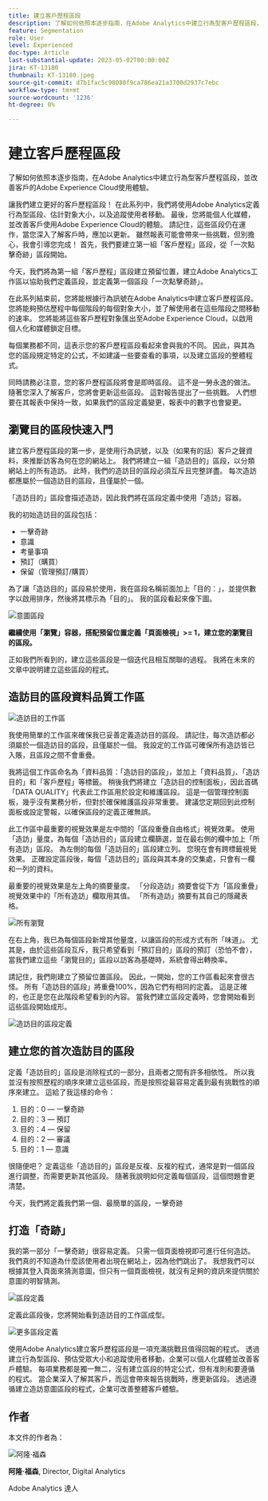```yaml
---
title: 建立客戶歷程區段
description: 了解如何依照本逐步指南，在Adobe Analytics中建立行為型客戶歷程區段，並改善客戶的Adobe Experience Cloud使用體驗。
feature: Segmentation
role: User
level: Experienced
doc-type: Article
last-substantial-update: 2023-05-02T00:00:00Z
jira: KT-13180
thumbnail: KT-13180.jpeg
source-git-commit: d7b1fac5c98080f9ca786ea21a3700d2937c7ebc
workflow-type: tm+mt
source-wordcount: '1236'
ht-degree: 0%

---
```



# 建立客戶歷程區段

了解如何依照本逐步指南，在Adobe Analytics中建立行為型客戶歷程區段，並改善客戶的Adobe Experience Cloud使用體驗。

讓我們建立更好的客戶歷程區段！ 在此系列中，我們將使用Adobe Analytics定義行為型區段、估計對象大小，以及追蹤使用者移動。 最後，您將能個人化媒體，並改善客戶使用Adobe Experience Cloud的體驗。 請記住，這些區段仍在運作，當您深入了解客戶時，應加以更新。 雖然報表可能會帶來一些挑戰，但別擔心，我會引導您完成！ 首先，我們要建立第一組「客戶歷程」區段，從「一次點擊奇跡」區段開始。

今天，我們將為第一組「客戶歷程」區段建立預留位置，建立Adobe Analytics工作區以協助我們定義區段，並定義第一個區段「一次點擊奇跡」。

在此系列結束前，您將能根據行為訊號在Adobe Analytics中建立客戶歷程區段。 您將能夠預估歷程中每個階段的每個對象大小，並了解使用者在這些階段之間移動的速率。 您將能將這些客戶歷程對象匯出至Adobe Experience Cloud，以啟用個人化和媒體鎖定目標。

每個業務都不同，這表示您的客戶歷程區段看起來會與我的不同。 因此，與其為您的區段規定特定的公式，不如建議一些要查看的事項，以及建立區段的整體程式。

同時請務必注意，您的客戶歷程區段將會是即時區段。 這不是一勞永逸的做法。 隨著您深入了解客戶，您將會更新這些區段。 這對報告提出了一些挑戰。 人們想要在其報表中保持一致，如果我們的區段定義變更，報表中的數字也會變更。

## 瀏覽目的區段快速入門

建立客戶歷程區段的第一步，是使用行為訊號，以及（如果有的話）客戶之聲資料，來推斷訪客為何在您的網站上。 我們將建立一組「造訪目的」區段，以分類網站上的所有造訪。 此時，我們的造訪目的區段必須互斥且完整詳盡。 每次造訪都應屬於一個造訪目的區段，且僅屬於一個。

「造訪目的」區段會描述造訪，因此我們將在區段定義中使用「造訪」容器。

我的初始造訪目的區段包括：

* 一擊奇跡
* 意識
* 考量事項
* 預訂（購買）
* 保留（管理預訂/購買）

為了讓「造訪目的」區段易於使用，我在區段名稱前面加上「目的：」，並提供數字以啟用排序，然後將其標示為「目的」。 我的區段看起來像下圖。

![意圖區段](assets/intent-segments.png)

**繼續使用「瀏覽」容器，搭配預留位置定義「頁面檢視」>= 1，建立您的瀏覽目的區段。**

正如我們所看到的，建立這些區段是一個迭代且相互關聯的過程。 我將在未來的文章中說明建立這些區段的程式。

## 造訪目的區段資料品質工作區

![造訪目的工作區](assets/visit-intent-workspace.png)

我使用簡單的工作區來確保我已妥善定義造訪目的區段。 請記住，每次造訪都必須屬於一個造訪目的區段，且僅屬於一個。 我設定的工作區可確保所有造訪皆已入賬，且區段之間不會重疊。

我將這個工作區命名為「資料品質：「造訪目的區段」，並加上「資料品質」、「造訪目的」和「客戶歷程」等標籤。 稍後我們將建立「造訪目的控制面板」，因此首碼「DATA QUALITY」代表此工作區用於設定和維護區段。 這是一個管理控制面板，幾乎沒有業務分析，但對於確保維護區段非常重要。 建議您定期回到此控制面板或設定警報，以確保區段的定義正確無誤。

此工作區中最重要的視覺效果是左中間的「區段重疊自由格式」視覺效果。 使用「造訪」量度，為每個「造訪目的」區段建立欄篩選，並在最右側的欄中加上「所有造訪」區段。 為左側的每個「造訪目的」區段建立列。 您現在會有跨標籤視覺效果。 正確設定區段後，每個「造訪目的」區段與其本身的交集處，只會有一欄和一列的資料。

最重要的視覺效果是左上角的摘要量度。 「分段造訪」摘要會從下方「區段重疊」視覺效果中的「所有造訪」欄取用其值。 「所有造訪」摘要有其自己的隱藏表格。

![所有瀏覽](assets/all-visits.png)

在右上角，我已為每個區段新增其他量度，以讓區段的形成方式有所「味道」。 尤其是，由於這些區段互斥，我只希望看到「預訂目的」區段的預訂（恐怕不會），當我們建立這些「瀏覽目的」區段以訪客為基礎時，系統會得出轉換率。

請記住，我們剛建立了預留位置區段。 因此，一開始，您的工作區看起來會很古怪。 所有「造訪目的區段」將重疊100%，因為它們有相同的定義。 這是正確的，也正是您在此階段希望看到的內容。 當我們建立區段定義時，您會開始看到這些區段開始成形。

![造訪目的區段定義](assets/visit-intent-segment-defs.png)

## 建立您的首次造訪目的區段

定義「造訪目的」區段是消除程式的一部分，且兩者之間有許多相依性。 所以我並沒有按照歷程的順序來建立這些區段，而是按照從最容易定義到最有挑戰性的順序來建立。 這給了我這樣的命令：

1. 目的：0 — 一擊奇跡
1. 目的：3 — 預訂
1. 目的：4 — 保留
1. 目的：2 — 審議
1. 目的：1 — 意識

很隨便吧？ 定義這些「造訪目的」區段是反複、反複的程式，通常是對一個區段進行調整，而需要更新其他區段。 隨著我說明如何定義每個區段，這個問題會更清楚。

今天，我們將定義我們第一個、最簡單的區段，一擊奇跡

## 打造「奇跡」

我的第一部分「一擊奇跡」很容易定義。 只需一個頁面檢視即可進行任何造訪。 我們真的不知道為什麼該使用者出現在網站上，因為他們跳出了。 我想我們可以根據其登入頁面來猜測意圖，但只有一個頁面檢視，就沒有足夠的資訊來提供關於意圖的明智猜測。

![區段定義](assets/segment-def.png)

定義此區段後，您將開始看到造訪目的工作區成型。

![更多區段定義](assets/more-segment-defs.png)

使用Adobe Analytics建立客戶歷程區段是一項充滿挑戰且值得回報的程式。 透過建立行為型區段、預估受眾大小和追蹤使用者移動，企業可以個人化媒體並改善客戶體驗。 每項業務都是獨一無二，沒有建立區段的特定公式，但有准則和要遵循的程式。 當企業深入了解其客戶，而這會帶來報告挑戰時，應更新區段。 透過遵循建立造訪意圖區段的程式，企業可改善整體客戶體驗。

## 作者

本文件的作者為：

![阿隆·福森](assets/aaron-headshot.png)

**阿隆·福森**, Director, Digital Analytics

Adobe Analytics 達人


